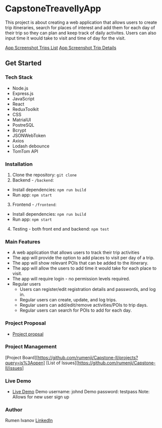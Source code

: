 # CapstoneTreavellyApp

This project is about creating a web application that allows users to create trip itineraries, search for places of interest and add them for each day of their trip so they can plan and keep track of daily activites. Users can also input time it would take to visit and 
time of day for the visit.


[App Screenshot Trips List](/Documentation/Trips_list.png)
[App Screenshot Trip Details](/Documentation/Trip_details.png)


## Get Started

### Tech Stack

- Node.js
- Express.js
- JavaScript
- React
- ReduxToolkit
- CSS
- MatrialUI
- PostreSQL
- Bcrypt
- JSONWebToken
- Axios
- Lodash debounce
- TomTom API

### Installation

  1. Clone the repository: `git clone`
  2. Backend - `/backend`:
  - Install dependencies: `npm run build`
  - Run app: `npm start`
  3. Frontend - `/frontend`:
  - Install dependencies: `npm run build`
  - Run app: `npm start`
  4. Testing - both front end and backend: `npm test`
    
### Main Features

- A web application that allows users to track their trip activities
- The app will provide the option to add places to visit per day of a trip. 
- The app will show relevant POIs that can be added to the itinerary.
- The app will allow the users to add time it would take for each place to visit.
- The app will require login - no permission levels required.
- Regular users
  - Users can register/edit registration details and passwords, and log in.
  - Regular users can create, update, and log trips.
  - Regular users can add/edit/remove activities/POIs to trip days.
  - Regular users can search for POIs to add for each day.

### Project Proposal

- [Project propsal](/Documentation/project_proposal.md)

### Project Management

[Project Board][https://github.com/rumenji/Capstone-II/projects?query=is%3Aopen]
[List of Issues][https://github.com/rumenji/Capstone-II/issues]

### Live Demo

- [Live Demo](https://travelly-frontend.onrender.com/)
Demo username: johnd
Demo password: testpass
Note: Allows for new user sign up

### Author

Rumen Ivanov
[LinkedIn](https://www.linkedin.com/in/rumen-ivanov-it/)
